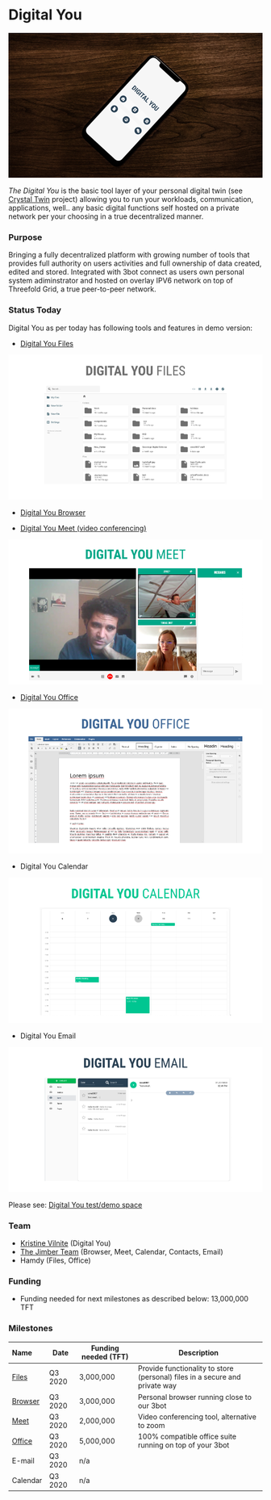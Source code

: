 # Digital You

![](../img/digitalyou/digitalyou.png)

*The Digital You* is the basic tool layer of your personal digital twin (see [Crystal Twin](crystaltwin.md) project) allowing you to run your workloads, communication, applications, well.. any basic digital functions self hosted on a private network per your choosing in a true decentralized manner.

### Purpose


Bringing a fully decentralized platform with growing number of tools that provides full authority on users activities and full ownership of data created, edited and stored.
Integrated with 3bot connect as users own personal system adiminstrator and hosted on overlay IPV6 network on top of Threefold  Grid, a true peer-to-peer network.

### Status Today

Digital You as per today has following tools and features in demo version:

- [Digital You Files](digitalyoufiles.md)

![](../img/digitalyou/digitalyoufiles.png)

- [Digital You Browser](digitalyoubrowser.md)

- [Digital You Meet (video conferencing)](digitalyoumeet.md)

![](../img/digitalyou/digitalyoumeet.png)

- [Digital You Office](digitalyouoffice.md)

![](../img/digitalyou/digitalyouoffice.png)

- Digital You Calendar

![](../img/digitalyou/digitalyoucalendar.png)

- Digital You Email

![](../img/digitalyou/digitalyouemail.png)

Please see: [Digital You test/demo space](https://threebotdemo.jimber.org/)

### Team

- [Kristine Vilnite](https://www.consciousinternet.org/#/people/kristine_vilnite) (Digital You)
- [The Jimber Team](https://www.jimber.org/contact.html) (Browser, Meet, Calendar, Contacts, Email)
- Hamdy (Files, Office)

### Funding

- Funding needed for next milestones as described below: 13,000,000 TFT

### Milestones

| Name         | Date   | Funding needed (TFT) | Description |
|:-------------|--------|--------|-------------|
| [Files](digitalyoufiles.md) | Q3 2020 | 3,000,000 | Provide functionality to store (personal) files in a secure and private way |
| [Browser](digitalyoubrowser.md) | Q3 2020 | 3,000,000 | Personal browser running close to our 3bot |
| [Meet](digitalyoumeet.md) | Q3 2020 | 2,000,000 | Video conferencing tool, alternative to zoom |
| [Office](digitalyouoffice.md) | Q3 2020 | 5,000,000 | 100% compatible office suite running on top of your 3bot |
| E-mail| Q3 2020 | n/a |  |
| Calendar | Q3 2020 | n/a |  |